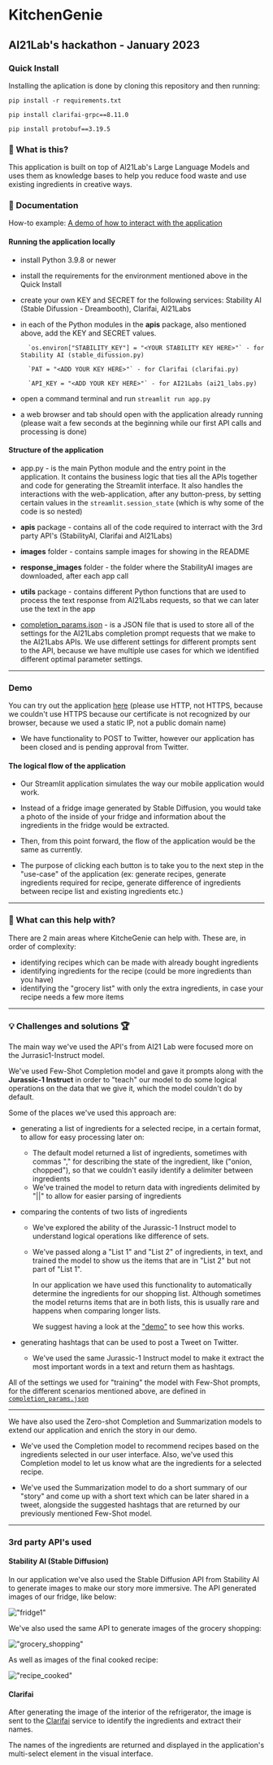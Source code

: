 # KitchenGenie

## AI21Lab's hackathon - January 2023

### Quick Install
Installing the aplication is done by cloning this repository and then running:

`pip install -r requirements.txt`

`pip install clarifai-grpc==8.11.0`

`pip install protobuf==3.19.5`

### 🤔 What is this?

This application is built on top of AI21Lab's Large Language Models and uses them as knowledge bases to help you reduce food waste and use existing ingredients in creative ways.

### 📖 Documentation

How-to example: [A demo of how to interact with the application](https://www.youtube.com/playlist?list=PLmbqa7kiU8F9fGVrEcKu9NY_RRYbwLHWv)

#### Running the application locally

- install Python 3.9.8 or newer
- install the requirements for the environment mentioned above in the Quick Install
- create your own KEY and SECRET for the following services: Stability AI (Stable Difussion - Dreambooth), Clarifai, AI21Labs
- in each of the Python modules in the **apis** package, also mentioned above, add the KEY and SECRET values.
        
        `os.environ["STABILITY_KEY"] = "<YOUR STABILITY KEY HERE>"` - for Stability AI (stable_difussion.py)
        
        `PAT = "<ADD YOUR KEY HERE>"` - for Clarifai (clarifai.py)
        
        `API_KEY = "<ADD YOUR KEY HERE>"` - for AI21Labs (ai21_labs.py)
        
- open a command terminal and run `streamlit run app.py`
- a web browser and tab should open with the application already running (please wait a few seconds at the beginning while our first API calls and processing is done)

#### Structure of the application

- app.py - is the main Python module and the entry point in the application. It contains the business logic that ties all the APIs together and code for generating the Streamlit interface. It also handles the interactions with the web-application, after any button-press, by setting certain values in the `streamlit.session_state` (which is why some of the code is so nested)

- **apis** package - contains all of the code required to interract with the 3rd party API's (StabilityAI, Clarifai and AI21Labs)
- **images** folder - contains sample images for showing in the README
- **response_images** folder - the folder where the StabilityAI images are downloaded, after each app call
- **utils** package - contains different Python functions that are used to process the text response from AI21Labs requests, so that we can later use the text in the app
- [completion_params.json](/apis/ai21labs/completion_params.json) - is a JSON file that is used to store all of the settings for the AI21Labs completion prompt requests that we make to the AI21Labs APIs. We use different settings for different prompts sent to the API, because we have multiple use cases for which we identified different optimal parameter settings.

----

### Demo

You can try out the application [here](http://34.136.12.178:8501/) (please use HTTP, not HTTPS, because we couldn't use HTTPS because our certificate is not recognized by our browser, because we used a static IP, not a public domain name)

- We have functionality to POST to Twitter, however our application has been closed and is pending approval from Twitter.

#### The logical flow of the application

- Our Streamlit application simulates the way our mobile application would work. 

- Instead of a fridge image generated by Stable Diffusion, you would take a photo of the inside of your fridge and information about the ingredients in the fridge would be extracted.

- Then, from this point forward, the flow of the application would be the same as currently.

- The purpose of clicking each button is to take you to the next step in the "use-case" of the application (ex: generate recipes, generate ingredients required for recipe, generate difference of ingredients between recipe list and existing ingredients etc.)

----

### 🚀 What can this help with?

There are 2 main areas where KitcheGenie can help with. These are, in order of complexity:

- identifying recipes which can be made with already bought ingredients
- identifying ingredients for the recipe (could be more ingredients than you have)
- identifying the "grocery list" with only the extra ingredients, in case your recipe needs a few more items

----

### 💡 Challenges and solutions 🏆

The main way we've used the API's from AI21 Lab were focused more on the Jurrasic1-Instruct model.

We've used Few-Shot Completion model and gave it prompts along with the **Jurassic-1 Instruct** in order to "teach" our model to do some logical operations on the data that we give it, which the model couldn't do by default.

Some of the places we've used this approach are:

- generating a list of ingredients for a selected recipe, in a certain format, to allow for easy processing later on:

    - The default model returned a list of ingredients, sometimes with commas "," for describing the state of the ingredient, like ("onion, chopped"), so that we couldn't easily identify a delimiter between ingredients
    - We've trained the model to return data with ingredients delimited by "||" to allow for easier parsing of ingredients

- comparing the contents of two lists of ingredients

    - We've explored the ability of the Jurassic-1 Instruct model to understand logical operations like difference of sets.
    - We've passed along a "List 1" and "List 2" of ingredients, in text, and trained the model to show us the items that are in "List 2" but not part of "List 1". 
    
        In our application we have used this functionality to automatically determine the ingredients for our shopping list. Although sometimes the model returns items that are in both lists, this is usually rare and happens when comparing longer lists.

        We suggest having a look at the ["demo"](https://www.youtube.com/playlist?list=PLmbqa7kiU8F9fGVrEcKu9NY_RRYbwLHWv) to see how this works.

- generating hashtags that can be used to post a Tweet on Twitter.

    - We've used the same Jurassic-1 Instruct model to make it extract the most important words in a text and return them as hashtags.

All of the settings we used for "training" the model with Few-Shot prompts, for the different scenarios mentioned above, are defined in [`completion_params.json`](apis\ai21labs\completion_params.json)

---

We have also used the Zero-shot Completion and Summarization models to extend our application and enrich the story in our demo.

- We've used the Completion model to recommend recipes based on the ingredients selected in our user interface. Also, we've used this Completion model to let us know what are the ingredients for a selected recipe.

- We've used the Summarization model to do a short summary of our "story" and come up with a short text which can be later shared in a tweet, alongside the suggested hashtags that are returned by our previously mentioned Few-Shot model.

----

### 3rd party API's used

#### Stability AI (Stable Diffusion)
In our application we've also used the Stable Diffusion API from Stability AI to generate images to make our story more immersive. The API generated images of our fridge, like below:

!["fridge1"](images/fridge_1.png)

We've also used the same API to generate images of the grocery shopping:

!["grocery_shopping"](response_images/lamagazin.png)

As well as images of the final cooked recipe:

!["recipe_cooked"](response_images/pasta.png)

#### Clarifai
After generating the image of the interior of the refrigerator, the image is sent to the [Clarifai](https://clarifai.com/) service to identify the ingredients and extract their names.

The names of the ingredients are returned and displayed in the application's multi-select element in the visual interface.
